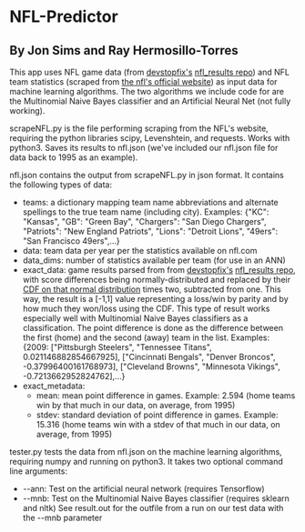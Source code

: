 # NFL-Predictor

## By Jon Sims and Ray Hermosillo-Torres

This app uses NFL game data (from [devstopfix's](/devstopfix/) [nfl_results repo](/devstopfix/nfl_results)) and NFL team statistics (scraped from [the nfl's official website](www.nfl.com)) as input data for machine learning algorithms. The two algorithms we include code for are the Multinomial Naive Bayes classifier and an Artificial Neural Net (not fully working).

scrapeNFL.py is the file performing scraping from the NFL's website, requiring the python libraries scipy, Levenshtein, and requests. Works with python3. Saves its results to nfl.json (we've included our nfl.json file for data back to 1995 as an example).

nfl.json contains the output from scrapeNFL.py in json format. It contains the following types of data:
* teams: a dictionary mapping team name abbreviations and alternate spellings to the true team name (including city). Examples: {"KC": "Kansas", "GB": "Green Bay", "Chargers": "San Diego Chargers", "Patriots": "New England Patriots", "Lions": "Detroit Lions", "49ers": "San Francisco 49ers",...}
* data: team data per year per the statistics available on nfl.com
* data_dims: number of statistics available per team (for use in an ANN)
* exact_data: game results parsed from from [devstopfix's](/devstopfix/) [nfl_results repo](/devstopfix/nfl_results), with score differences being normally-distributed and replaced by their [CDF on that normal distribution](https://en.wikipedia.org/wiki/Normal_distribution#/media/File:Normal_Distribution_CDF.svg) times two, subtracted from one. This way, the result is a [-1,1] value representing a loss/win by parity and by how much they won/loss using the CDF. This type of result works especially well with Multinomial Naive Bayes classifiers as a classification. The point difference is done as the difference between the first (home) and the second (away) team in the list. Examples: {2009: ["Pittsburgh Steelers", "Tennessee Titans", 0.021146882854667925], ["Cincinnati Bengals", "Denver Broncos", -0.37996400161768973], ["Cleveland Browns", "Minnesota Vikings", -0.7213662952824762],...}
* exact_metadata:
  * mean: mean point difference in games. Example: 2.594 (home teams win by that much in our data, on average, from 1995)
  * stdev: standard deviation of point difference in games. Example: 15.316 (home teams win with a stdev of that much in our data, on average, from 1995)

tester.py tests the data from nfl.json on the machine learning algorithms, requiring numpy and running on python3. It takes two optional command line arguments:
* --ann: Test on the artificial neural network (requires Tensorflow)
* --mnb: Test on the Multinomial Naive Bayes classifier (requires sklearn and nltk)
See result.out for the outfile from a run on our test data with the --mnb parameter
